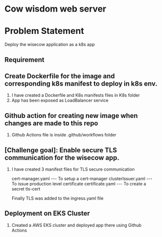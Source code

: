 # Cow wisdom web server


# Problem Statement
Deploy the wisecow application as a k8s app

## Requirement
## Create Dockerfile for the image and corresponding k8s manifest to deploy in k8s env. 

1. I have created a Dockerfile and K8s manifests files in K8s folder
2. App has been exposed as LoadBalancer service

   
## Github action for creating new image when changes are made to this repo
1. Github Actions file is inside .github/workflows folder


## [Challenge goal]: Enable secure TLS communication for the wisecow app. 
1. I have created 3 manifest files for TLS secure communication

   cert-manager.yaml   ---  To setup a cert-manager
   clusterIssuer.yaml  ---  To issue production level certificate 
   certificate.yaml    ---  To create a secret tls-cert

   Finally TLS was added to the ingress.yaml file


## Deployment on EKS Cluster
1. Created a AWS EKS cluster and deployed app there using Github Actions
 
